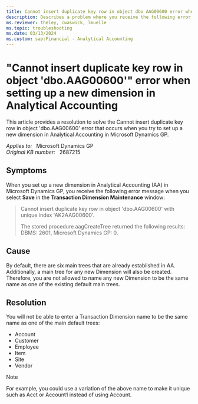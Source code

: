 ```yaml
---
title: Cannot insert duplicate key row in object dbo AAG00600 error when setting up new dimension
description: Describes a problem where you receive the following error message when you set up a new dimension in Analytical Accounting in Microsoft Dynamics GP. Provides a resolution.
ms.reviewer: theley, cwaswick, lmuelle
ms.topic: troubleshooting
ms.date: 03/13/2024
ms.custom: sap:Financial - Analytical Accounting
---
```

# "Cannot insert duplicate key row in object 'dbo.AAG00600'" error when setting up a new dimension in Analytical Accounting

This article provides a resolution to solve the Cannot insert duplicate key row in object 'dbo.AAG00600' error that occurs when you try to set up a new dimension in Analytical Accounting in Microsoft Dynamics GP.

_Applies to:_ &nbsp; Microsoft Dynamics GP  
_Original KB number:_ &nbsp; 2687215

## Symptoms

When you set up a new dimension in Analytical Accounting (AA) in Microsoft Dynamics GP, you receive the following error message when you select **Save** in the **Transaction Dimension Maintenance** window:

> Cannot insert duplicate key row in object 'dbo.AAG00600' with unique index 'AK2AAG00600'.
>
> The stored procedure aagCreateTree returned the following results: DBMS: 2601, Microsoft Dynamics GP: 0.

## Cause

By default, there are six main trees that are already established in AA. Additionally, a main tree for any new Dimension will also be created. Therefore, you are not allowed to name any new Dimension to be the same name as one of the existing default main trees.

## Resolution

You will not be able to enter a Transaction Dimension name to be the same name as one of the main default trees:

- Account
- Customer
- Employee
- Item
- Site
- Vendor

> [!NOTE]
> For example, you could use a variation of the above name to make it unique such as Acct or Account1 instead of using Account.
